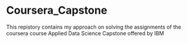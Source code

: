 # Coursera_Capstone
This repistory contains my approach on solving the assignments of the coursera course Applied Data Science Capstone offered by IBM

